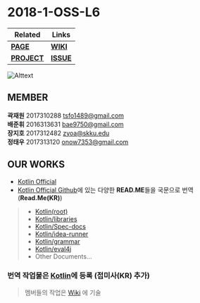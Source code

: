 # 2018-1-OSS-L6

Related | Links
------------ | -------------
[**PAGE**](https://18-1-skku-oss.github.io/2018-1-OSS-L6/) | [**WIKI**](https://github.com/18-1-SKKU-OSS/2018-1-OSS-L6/wiki)
[**PROJECT**](https://github.com/18-1-SKKU-OSS/kotlin) | [**ISSUE**](https://github.com/18-1-SKKU-OSS/2018-1-OSS-L6/issues)

![Alttext](https://www.redduckpost.com/wp-content/uploads/2016/08/c09-885x664.jpg)


## MEMBER
**곽재원** 2017310288 tsfo1489@gmail.com  
**배준휘** 2016313631 bae9750@gmail.com  
**장지호** 2017312482 zyoa@skku.edu  
**정태우** 2017313120 onow7353@gmail.com  


## OUR WORKS
* [Kotlin Official](http://kotlinlang.org/)  
* [Kotlin Official Github](https://github.com/JetBrains/kotlin)에 있는 다양한 **READ.ME**들을 국문으로 번역 (**Read.Me(KR)**)
> * [Kotlin(root)](https://github.com/18-1-SKKU-OSS/kotlin)
> * [Kotlin/libraries](https://github.com/18-1-SKKU-OSS/kotlin/tree/master/libraries/)
> * [Kotlin/Spec-docs](https://github.com/18-1-SKKU-OSS/kotlin/tree/master/spec-docs/)
> * [Kotlin/idea-runner](https://github.com/18-1-SKKU-OSS/kotlin/tree/master/idea-runner/)
> * [Kotlin/grammar](https://github.com/18-1-SKKU-OSS/kotlin/tree/master/grammar/)
> * [Kotlin/eval4j](https://github.com/18-1-SKKU-OSS/kotlin/tree/master/eval4j/)
> * Other Documents...


### 번역 작업물은 [Kotlin](https://github.com/18-1-SKKU-OSS/kotlin)에 등록 (접미사(KR) 추가)
> 멤버들의 작업은 [Wiki](https://github.com/18-1-SKKU-OSS/2018-1-OSS-L6/wiki) 에 기술
